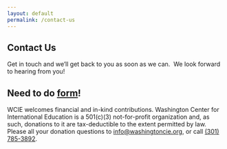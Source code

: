 ```yaml
---
layout: default
permalink: /contact-us
---
```

<section class="wide">
    <h1>Contact Us</h1>
</section>
Get in touch and we’ll get back to you as soon as we can.  We look forward to hearing from you!

## Need to do [form](https://washingtoncie.org/contact/)!

WCIE welcomes financial and in-kind contributions. Washington Center for International Education is a 501(c)(3) not-for-profit organization and, as such, donations to it are tax-deductible to the extent permitted by law. Please all your donation questions to [info@washingtoncie.org](mailto:info@washingtoncie.org), or call [(301) 785-3892](tel:3017853892).
